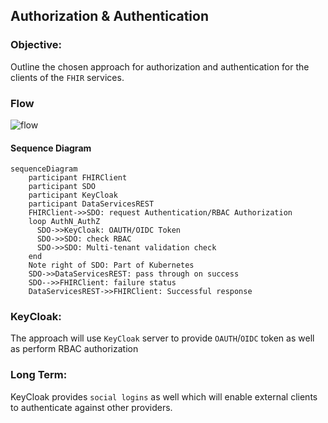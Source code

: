 ## Authorization & Authentication

### Objective:

Outline the chosen approach for authorization and authentication for the clients of the `FHIR` services.

### Flow

![flow](C:\Users\ameet.chaubal\Documents\projects\JandJ\flow.png)

#### Sequence Diagram

```mermaid
sequenceDiagram
    participant FHIRClient
    participant SDO
    participant KeyCloak
    participant DataServicesREST
    FHIRClient->>SDO: request Authentication/RBAC Authorization
    loop AuthN_AuthZ
      SDO->>KeyCloak: OAUTH/OIDC Token
      SDO->>SDO: check RBAC
      SDO->>SDO: Multi-tenant validation check
    end
    Note right of SDO: Part of Kubernetes
    SDO->>DataServicesREST: pass through on success
    SDO-->>FHIRClient: failure status
    DataServicesREST->>FHIRClient: Successful response
```





### KeyCloak:

The approach will use `KeyCloak` server to provide `OAUTH`/`OIDC` token as well as perform RBAC authorization



### Long Term:

KeyCloak provides `social logins` as well which will enable external clients to authenticate against other providers.